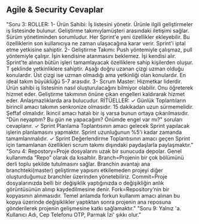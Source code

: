 ## Agile & Security Cevaplar
"Soru 3: ROLLER: 1- Ürün Sahibi: İş listesini yönetir. Ürünle ilgili geliştirmeler iş listesinde bulunur. Geliştirme takımıylamüşteri arasındaki iletişimi sağlar. Sürüm yönetiminden sorumludur. Her Sprint'e yeni özellikler ekleyebilir. Bu özelliklerin son kullanıcıya ne zaman ulaşacağına karar verir. Sprint'i iptal etme yetkisine sahiptir. 2- Geliştirme Takımı: Push yöntemiyle çalışmaz, pull yöntemiyle çalışır. İşin kendisine atanmasını beklemez. İşi kendisi alır. Sprint'te alınan bütün işleri tamamlayacak özelliklere sahip kişilerden oluşur. T şeklinde yetkinliklere sahiptir. Aşağı doğru uzanan çizgi uzman olduğu konulardır. Üst çizgi ise uzman olmadığı ama yetkinliği olan konulardır. En ideal takım büyüklüğü 5-7 arasıdır. 3- Scrum Master: Hizmetkar liderdir. Ürün sahibi iş listesinin nasıl oluşturulacağını bilmiyor olabilir. Onu öğreterek hizmet eder. Geliştirme takımının önüne çıkan engelleri kaldırarak hizmet eder. Anlaşmazlıklarda ara bulucudur. RİTÜELLER: ✓ Günlük Toplantıların birincil amacı takımın senkronize olmasıdır. 15 dakikadan uzun sürmemelidir. Şeffaf olmalıdır. İkincil amacı hatalı bir iş varsa bunun ortaya çıkarılmasıdır. "Dün neyaptım? Bu gün ne yapacağım? Önümde engel var mı?" soruları cevaplanır. ✓ Sprint Planlama Toplantısının amacı gelecek Sprint yapılacak işlerin planlamasını yapmaktır. Sprint uzunluğunun %5'i kadar zamanda tamamlanmalıdır. ✓ Sprint Değerlendirme Toplantısının amacı geçen Sprint için tamamlanan özellikleri scrum takımı dışındaki paydaşlarla paylaşmaktır."
"Soru 4: Repostory=Proje dosyalarını uzak bir sunucuda depolar. Genel kullanımda “Repo” olarak da kısaltılır. Branch=Projenin bir çok bölümünü derli toplu şekilde tutulmasını sağlar. Branchin avantajı ana branchteki(master) geliştirme yapısını etkilemeden projeyi diğer oluşturduğumuz branchler üzerinden yönetebiliriz. Commit=Proje dosyalarınızda belli bir değişiklik yaptığınızda o değişikliğin anlık görüntüsünün alınıp kaydedilmesine denir. Fork=Repository’nin bir kopyasının alınmasıdır. Temel anlamda forkun kullanım amacı alınan bu kopya üzerinde değişiklikler yaptıktan sonra projenin ana reposuna gönderilerek projenin gelişmesine katkı sağlamaktır."
"Soru 9: Yalnız 'a. Kullanıcı Adı, Cep Telefonu OTP, Parmak İzi' şıkkı olur."
